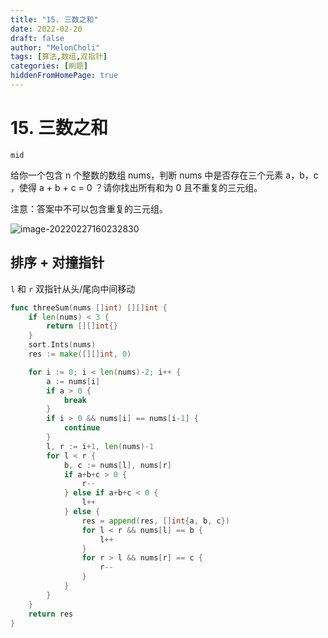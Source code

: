 ```yaml
---
title: "15. 三数之和"
date: 2022-02-20
draft: false
author: "MelonCholi"
tags: [算法,数组,双指针]
categories: [刷题]
hiddenFromHomePage: true
---
```


# 15. 三数之和

`mid`

给你一个包含 n 个整数的数组 nums，判断 nums 中是否存在三个元素 a，b，c ，使得 a + b + c = 0 ？请你找出所有和为 0 且不重复的三元组。

注意：答案中不可以包含重复的三元组。

![image-20220227160232830](https://markdown-1303167219.cos.ap-shanghai.myqcloud.com/image-20220227160232830.png)

## 排序 + 对撞指针

`l` 和 `r` 双指针从头/尾向中间移动

```go
func threeSum(nums []int) [][]int {
	if len(nums) < 3 {
		return [][]int{}
	}
	sort.Ints(nums)
	res := make([][]int, 0)

	for i := 0; i < len(nums)-2; i++ {
		a := nums[i]
		if a > 0 {
			break
		}
		if i > 0 && nums[i] == nums[i-1] {
			continue
		}
		l, r := i+1, len(nums)-1
		for l < r {
			b, c := nums[l], nums[r]
			if a+b+c > 0 {
				r--
			} else if a+b+c < 0 {
				l++
			} else {
				res = append(res, []int{a, b, c})
				for l < r && nums[l] == b {
					l++
				}
				for r > l && nums[r] == c {
					r--
				}
			}
		}
	}
	return res
}
```

